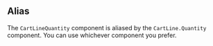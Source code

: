 ## Alias  

The `CartLineQuantity` component is aliased by the `CartLine.Quantity` component. You can use whichever component you prefer.
